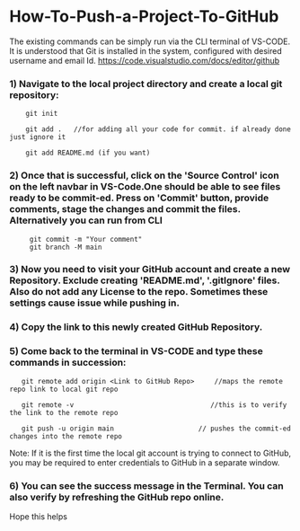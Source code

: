 # How-To-Push-a-Project-To-GitHub

The existing commands can be simply run via the CLI terminal of VS-CODE. It is understood that Git is installed in the system, configured with desired username and email Id. <link>https://code.visualstudio.com/docs/editor/github</link>

### 1) Navigate to the local project directory and create a local git repository:

        git init
        
        git add .   //for adding all your code for commit. if already done just ignore it
      
        git add README.md (if you want)





        
        
        
### 2) Once that is successful, click on the 'Source Control' icon on the left navbar in VS-Code.One should be able to see files ready to be commit-ed. Press on 'Commit'                 button,  provide comments, stage the changes and commit the files. Alternatively you can run from CLI

         git commit -m "Your comment"
         git branch -M main
 
### 3) Now you need to visit your GitHub account and create a new Repository. Exclude creating 'README.md', '.gitIgnore' files. Also do not add any License to the repo. Sometimes        these settings cause issue while pushing in.

### 4) Copy the link to this newly created GitHub Repository.

### 5) Come back to the terminal in VS-CODE and type these commands in succession:

       git remote add origin <Link to GitHub Repo>     //maps the remote repo link to local git repo

       git remote -v                                  //this is to verify the link to the remote repo 

       git push -u origin main                     // pushes the commit-ed changes into the remote repo


  Note: If it is the first time the local git account is trying to connect to GitHub, you may be required to enter credentials to GitHub in a separate window.

### 6) You can see the success message in the Terminal. You can also verify by refreshing the GitHub repo online.

Hope this helps
